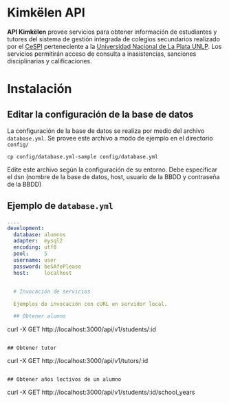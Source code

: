 # Kimkëlen API

**API Kimkëlen** provee servicios para obtener información de estudiantes y tutores del sistema de gestión integrada de colegios secundarios realizado por el [CeSPI](http://www.cespi.unlp.edu.ar/) perteneciente a la [Universidad Nacional de La Plata UNLP](http://www.unlp.edu.ar/).
Los servicios permitirán acceso de consulta a inasistencias, sanciones disciplinarias y calificaciones.

# Instalación

## Editar la configuración de la base de datos

La configuración de la base de datos se realiza por medio del archivo
`database.yml`. Se provee este archivo a modo de ejemplo en
el directorio `config/`

```
cp config/database.yml-sample config/database.yml
```

Edite este archivo según la configuración de su entorno. Debe especificar el dsn (nombre de la base de datos, host, usuario de la BBDD y contraseña de la BBDD)

## Ejemplo de `database.yml`

```yml
....
development:
  database: alumnos
  adapter:  mysql2
  encoding: utf8
  pool:     5
  username: user
  password: beSAfePlease
  host:     localhost


  # Invocación de servicios

  Ejemplos de invocación con cURL en servidor local.

  ## Obtener alumno

  ```
  curl -X GET http://localhost:3000/api/v1/students/:id
  ```

  ## Obtener tutor

  ```
  curl -X GET http://localhost:3000/api/v1/tutors/:id
  ```

  ## Obtener años lectivos de un alumno

  ```
  curl -X GET http://localhost:3000/api/v1/students/:id/school_years
  ```